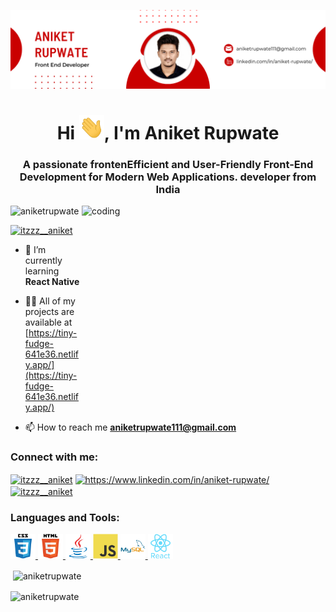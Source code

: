 ![logo](https://github.com/AniketRupwate/AniketRupwate/blob/main/Black%20Technology%20LinkedIn%20Banner%20(1).png)
<h1 align="center">Hi <img src="https://raw.githubusercontent.com/promathieuthiry/promathieuthiry/master/wave.gif" width="40px">, I'm Aniket Rupwate</h1>
<h3 align="center">A passionate frontenEfficient and User-Friendly Front-End Development for Modern Web Applications. developer from India</h3>

<img align="right" alt="coding" width="390" height="300" src="https://user-images.githubusercontent.com/55389276/140866485-8fb1c876-9a8f-4d6a-98dc-08c4981eaf70.gif">

<p align="left"> <img src="https://komarev.com/ghpvc/?username=aniketrupwate&label=Profile%20views&color=0e75b6&style=flat" alt="aniketrupwate" /> </p>

<p align="left"> <a href="https://twitter.com/itzzz__aniket" target="blank"><img src="https://img.shields.io/twitter/follow/itzzz__aniket?logo=twitter&style=for-the-badge" alt="itzzz__aniket" /></a> </p>

- 🌱 I’m currently learning **React Native**

- 👨‍💻 All of my projects are available at [https://tiny-fudge-641e36.netlify.app/](https://tiny-fudge-641e36.netlify.app/)

- 📫 How to reach me **aniketrupwate111@gmail.com**

<h3 align="left">Connect with me:</h3>
<p align="left">
<a href="https://twitter.com/itzzz__aniket" target="blank"><img align="center" src="https://raw.githubusercontent.com/rahuldkjain/github-profile-readme-generator/master/src/images/icons/Social/twitter.svg" alt="itzzz__aniket" height="30" width="40" /></a>
<a href="https://linkedin.com/in/https://www.linkedin.com/in/aniket-rupwate/" target="blank"><img align="center" src="https://raw.githubusercontent.com/rahuldkjain/github-profile-readme-generator/master/src/images/icons/Social/linked-in-alt.svg" alt="https://www.linkedin.com/in/aniket-rupwate/" height="30" width="40" /></a>
<a href="https://instagram.com/itzzz__aniket" target="blank"><img align="center" src="https://raw.githubusercontent.com/rahuldkjain/github-profile-readme-generator/master/src/images/icons/Social/instagram.svg" alt="itzzz__aniket" height="30" width="40" /></a>
</p>

<h3 align="left">Languages and Tools:</h3>
<p align="left"> <a href="https://www.w3schools.com/css/" target="_blank" rel="noreferrer"> <img src="https://raw.githubusercontent.com/devicons/devicon/master/icons/css3/css3-original-wordmark.svg" alt="css3" width="40" height="40"/> </a> <a href="https://www.w3.org/html/" target="_blank" rel="noreferrer"> <img src="https://raw.githubusercontent.com/devicons/devicon/master/icons/html5/html5-original-wordmark.svg" alt="html5" width="40" height="40"/> </a> <a href="https://www.java.com" target="_blank" rel="noreferrer"> <img src="https://raw.githubusercontent.com/devicons/devicon/master/icons/java/java-original.svg" alt="java" width="40" height="40"/> </a> <a href="https://developer.mozilla.org/en-US/docs/Web/JavaScript" target="_blank" rel="noreferrer"> <img src="https://raw.githubusercontent.com/devicons/devicon/master/icons/javascript/javascript-original.svg" alt="javascript" width="40" height="40"/> </a> <a href="https://www.mysql.com/" target="_blank" rel="noreferrer"> <img src="https://raw.githubusercontent.com/devicons/devicon/master/icons/mysql/mysql-original-wordmark.svg" alt="mysql" width="40" height="40"/> </a> <a href="https://reactjs.org/" target="_blank" rel="noreferrer"> <img src="https://raw.githubusercontent.com/devicons/devicon/master/icons/react/react-original-wordmark.svg" alt="react" width="40" height="40"/> </a> </p>

<p>&nbsp;<img align="center" src="https://github-readme-stats.vercel.app/api?username=aniketrupwate&show_icons=true&locale=en" alt="aniketrupwate" /></p>

<p><img align="center" src="https://github-readme-streak-stats.herokuapp.com/?user=aniketrupwate&" alt="aniketrupwate" /></p>
